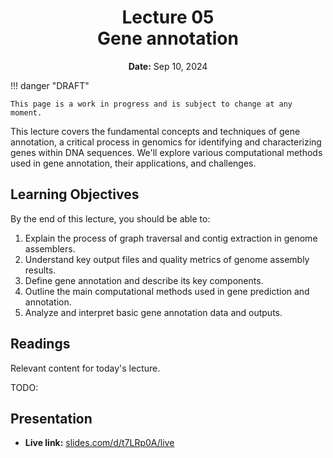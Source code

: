 <h1 align="center">
<b>Lecture 05</b><br>
Gene annotation
</h1>
<p align="center">
<b>Date:</b> Sep 10, 2024
</p>

!!! danger "DRAFT"

    This page is a work in progress and is subject to change at any moment.

This lecture covers the fundamental concepts and techniques of gene annotation, a critical process in genomics for identifying and characterizing genes within DNA sequences.
We'll explore various computational methods used in gene annotation, their applications, and challenges.

## Learning Objectives

By the end of this lecture, you should be able to:

1.  Explain the process of graph traversal and contig extraction in genome assemblers.
2.  Understand key output files and quality metrics of genome assembly results.
3.  Define gene annotation and describe its key components.
4.  Outline the main computational methods used in gene prediction and annotation.
5.  Analyze and interpret basic gene annotation data and outputs.

## Readings

Relevant content for today's lecture.

TODO:

## Presentation

-   **Live link:** [slides.com/d/t7LRp0A/live](https://slides.com/d/t7LRp0A/live)
<!-- -   **Download:** [biosc1540-l05.pdf](/lectures/05/biosc1540-l05.pdf) -->

<!-- <iframe src="https://slides.com/aalexmmaldonado/biosc1540-l05/embed?byline=hidden&share=hidden" width="100%" height="600" title="BIOSC 1540: Lecture 05" scrolling="no" frameborder="0" webkitallowfullscreen mozallowfullscreen allowfullscreen></iframe> -->
